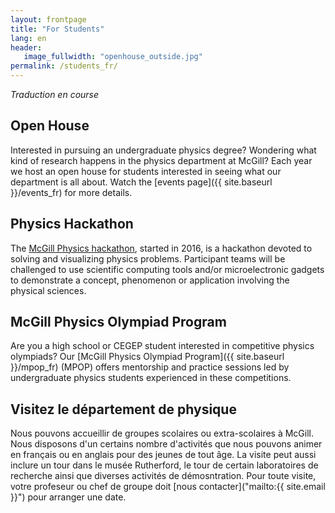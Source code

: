 ```yaml
---
layout: frontpage
title: "For Students"
lang: en
header:
   image_fullwidth: "openhouse_outside.jpg"
permalink: /students_fr/
---
```

*Traduction en course*

## Open House
Interested in pursuing an undergraduate physics degree? Wondering what kind of research happens in the physics department at McGill? Each year we host an open house for students interested in seeing what our department is all about. Watch the [events page]({{ site.baseurl }}/events_fr) for more details.

## Physics Hackathon
The [McGill Physics hackathon](http://www.physics.mcgill.ca/hackathon2017/), started in 2016, is a hackathon devoted to solving and visualizing physics problems. Participant teams will be challenged to use scientific computing tools and/or microelectronic gadgets to demonstrate a concept, phenomenon or application involving the physical sciences.

## McGill Physics Olympiad Program
Are you a high school or CEGEP student interested in competitive physics olympiads? Our [McGill Physics Olympiad Program]({{ site.baseurl }}/mpop_fr) (MPOP) offers mentorship and practice sessions led by undergraduate physics students experienced in these competitions.

## Visitez le département de physique
Nous pouvons accueillir de groupes scolaires ou extra-scolaires à McGill. Nous disposons d'un certains nombre d'activités que nous pouvons animer en français ou en anglais pour des jeunes de tout âge. La visite peut aussi inclure un tour dans le musée Rutherford, le tour de certain laboratoires de recherche ainsi que diverses activités de démosntration.
Pour toute visite, votre profeseur ou chef de groupe doit [nous contacter]("mailto:{{ site.email }}") pour arranger une date.
